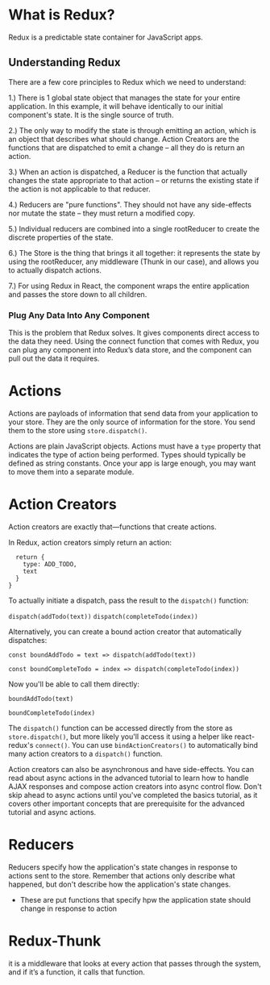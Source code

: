 # What is Redux?
Redux is a predictable state container for JavaScript apps.

## Understanding Redux
There are a few core principles to Redux which we need to understand:

1.) There is 1 global state object that manages the state for your entire application. In this example, it will behave identically to our initial component's state. It is the single source of truth.

2.) The only way to modify the state is through emitting an action, which is an object that describes what should change. Action Creators are the functions that are dispatched to emit a change – all they do is return an action.

3.) When an action is dispatched, a Reducer is the function that actually changes the state appropriate to that action – or returns the existing state if the action is not applicable to that reducer.

4.) Reducers are "pure functions". They should not have any side-effects nor mutate the state – they must return a modified copy.

5.) Individual reducers are combined into a single rootReducer to create the discrete properties of the state.

6.) The Store is the thing that brings it all together: it represents the state by using the rootReducer, any middleware (Thunk in our case), and allows you to actually dispatch actions.

7.) For using Redux in React, the <Provider /> component wraps the entire application and passes the store down to all children.

### Plug Any Data Into Any Component
This is the problem that Redux solves.
It gives components direct access to the data they need.
Using the connect function that comes with Redux, you can plug any component into Redux’s data store,
and the component can pull out the data it requires.

# Actions
Actions are payloads of information that send data from your application to your store.
They are the only source of information for the store.
You send them to the store using ```store.dispatch()```.

Actions are plain JavaScript objects.
Actions must have a ```type``` property that indicates the type of action being performed.
Types should typically be defined as string constants.
Once your app is large enough, you may want to move them into a separate module.

# Action Creators
Action creators are exactly that—functions that create actions.

In Redux, action creators simply return an action:

```function addTodo(text) {
  return {
    type: ADD_TODO,
    text
  }
}
```

To actually initiate a dispatch, pass the result to the ```dispatch()``` function:

```dispatch(addTodo(text))```
```dispatch(completeTodo(index))```

Alternatively, you can create a bound action creator that automatically dispatches:

```const boundAddTodo = text => dispatch(addTodo(text))```

```const boundCompleteTodo = index => dispatch(completeTodo(index))```

Now you'll be able to call them directly:

```boundAddTodo(text)```

```boundCompleteTodo(index)```

The ```dispatch()``` function can be accessed directly from the store as ```store.dispatch()```, but more likely you'll access it using a helper like react-redux's ```connect()```. You can use ```bindActionCreators()``` to automatically bind many action creators to a ```dispatch()``` function.

Action creators can also be asynchronous and have side-effects. You can read about async actions in the advanced tutorial to learn how to handle AJAX responses and compose action creators into async control flow. Don't skip ahead to async actions until you've completed the basics tutorial, as it covers other important concepts that are prerequisite for the advanced tutorial and async actions.

# Reducers
Reducers specify how the application's state changes in response to actions sent to the store. Remember that actions only describe what happened, but don't describe how the application's state changes.

- These are put functions that specify hpw the application state should change in response to action

# Redux-Thunk
it is a middleware that looks at every action that passes through the system, and if it’s a function, it calls that function.
